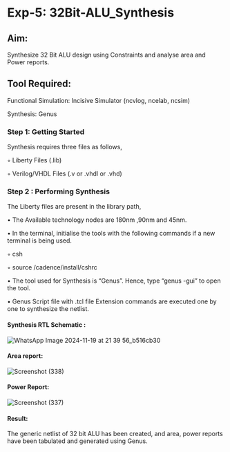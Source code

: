 # Exp-5: 32Bit-ALU_Synthesis

## Aim:

Synthesize 32 Bit ALU design using Constraints and analyse area and Power reports.

## Tool Required:

Functional Simulation: Incisive Simulator (ncvlog, ncelab, ncsim)

Synthesis: Genus

### Step 1: Getting Started

Synthesis requires three files as follows,

◦ Liberty Files (.lib)

◦ Verilog/VHDL Files (.v or .vhdl or .vhd)

### Step 2 : Performing Synthesis

The Liberty files are present in the library path,

• The Available technology nodes are 180nm ,90nm and 45nm.

• In the terminal, initialise the tools with the following commands if a new terminal is being
used.

◦ csh

◦ source /cadence/install/cshrc

• The tool used for Synthesis is “Genus”. Hence, type “genus -gui” to open the tool.

• Genus Script file with .tcl file Extension commands are executed one by one to synthesize the netlist.

#### Synthesis RTL Schematic :

![WhatsApp Image 2024-11-19 at 21 39 56_b516cb30](https://github.com/user-attachments/assets/0e1a020d-ef18-4c28-8bc6-b2f7413a6386)

#### Area report:

![Screenshot (338)](https://github.com/user-attachments/assets/aa098073-faf1-4d04-99cf-eafa7fd78293)

#### Power Report:

![Screenshot (337)](https://github.com/user-attachments/assets/de5cd494-4c74-463e-81ef-6a83caba8022)

#### Result: 

The generic netlist of 32 bit ALU  has been created, and area, power reports have been tabulated and generated using Genus.
